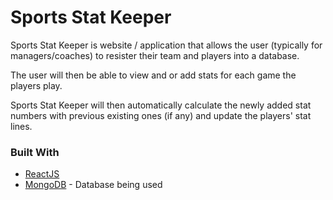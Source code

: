 # Sports Stat Keeper

Sports Stat Keeper is website / application that allows the user (typically for managers/coaches) to resister their team and players into a database.

The user will then be able to view and or add stats for each game the players play.

Sports Stat Keeper will then automatically calculate the newly added stat numbers with previous existing ones (if any) and update the players' stat lines.

### Built With
* [ReactJS](https://reactjs.org/)
* [MongoDB](https://www.mongodb.com/) - Database being used
